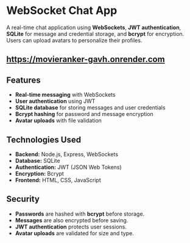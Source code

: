 # WebSocket Chat App

A real-time chat application using **WebSockets**, **JWT authentication**, **SQLite** for message and credential storage, and **bcrypt** for encryption. Users can upload avatars to personalize their profiles.

## <a href="https://movieranker-gavh.onrender.com" target="_blank">https://movieranker-gavh.onrender.com</a>

## Features

- **Real-time messaging** with WebSockets
- **User authentication** using JWT
- **SQLite database** for storing messages and user credentials
- **Bcrypt hashing** for password and message encryption
- **Avatar uploads** with file validation

## Technologies Used

- **Backend:** Node.js, Express, WebSockets
- **Database:** SQLite
- **Authentication:** JWT (JSON Web Tokens)
- **Encryption:** Bcrypt
- **Frontend:** HTML, CSS, JavaScript

## Security

- **Passwords** are hashed with **bcrypt** before storage.
- **Messages** are also encrypted before saving.
- **JWT authentication** protects user sessions.
- **Avatar uploads** are validated for size and type.


